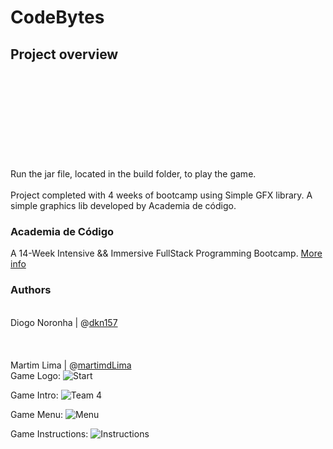 # CodeBytes
## Project overview
<br />
<br />
<br />
<br />
<br /> 
<br />
<br /> 
<br /> 
<br />Run the jar file, located in the build folder, to play the game.
<br />
<br />Project completed with 4 weeks of bootcamp using Simple GFX library. A simple graphics lib developed by Academia de código.
<br />

### Academia de Código
A 14-Week Intensive && Immersive FullStack Programming Bootcamp. [More info](https://www.academiadecodigo.org/)

### Authors
<br />Diogo Noronha | @[dkn157](https://github.com/dkn157)  
<br /> 
<br />
<br />Martim Lima | @[martimdLima](https://github.com/martimdLima)  
Game Logo:
![Start](https://user-images.githubusercontent.com/51723948/62402425-9f52f980-b57f-11e9-91aa-a3eed01f4daf.jpg)

Game Intro:
![Team 4](https://user-images.githubusercontent.com/51723948/62402456-be518b80-b57f-11e9-9941-78a070e04158.jpg)

Game Menu:
![Menu](https://user-images.githubusercontent.com/51723948/62402489-e04b0e00-b57f-11e9-8f6c-572b36398259.jpg)

Game Instructions:
![Instructions](https://user-images.githubusercontent.com/51723948/62402519-083a7180-b580-11e9-90ad-115c5c188622.jpg)





